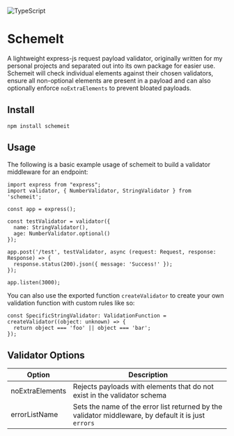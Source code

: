 ![TypeScript](https://img.shields.io/badge/typescript-%23007ACC.svg?style=for-the-badge&logo=typescript&logoColor=white)

# SchemeIt

A lightweight express-js request payload validator, originally written for my personal projects and separated out into its own package for easier use.
Schemeit will check individual elements against their chosen validators, ensure all non-optional elements are present in a payload and can also optionally enforce `noExtraElements` to prevent bloated payloads.

## Install

```
npm install schemeit
```

## Usage

The following is a basic example usage of schemeit to build a validator middleware for an endpoint:

```
import express from "express";
import validator, { NumberValidator, StringValidator } from 'schemeit';

const app = express();

const testValidator = validator({
  name: StringValidator(),
  age: NumberValidator.optional()
});

app.post('/test', testValidator, async (request: Request, response: Response) => {
  response.status(200).json({ message: 'Success!' });
});

app.listen(3000);

```

You can also use the exported function `createValidator` to create your own validation function with custom rules like so:

```
const SpecificStringValidator: ValidationFunction = createValidator((object: unknown) => {
  return object === 'foo' || object === 'bar';
});
```

## Validator Options

| Option          | Description                                                                                          |
| --------------- | ---------------------------------------------------------------------------------------------------- |
| noExtraElements | Rejects payloads with elements that do not exist in the validator schema                             |
| errorListName   | Sets the name of the error list returned by the validator middleware, by default it is just `errors` |
